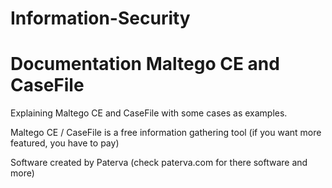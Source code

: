 # Information-Security

# Documentation Maltego CE and CaseFile

Explaining Maltego CE and CaseFile with some cases as examples.

Maltego CE / CaseFile is a free information gathering tool (if you want more featured, you have to pay)

Software created by Paterva (check paterva.com for there software and more)
